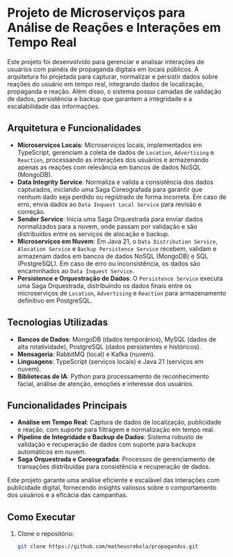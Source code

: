 # Projeto de Microserviços para Análise de Reações e Interações em Tempo Real

Este projeto foi desenvolvido para gerenciar e analisar interações de usuários com painéis de propaganda digitais em locais públicos. A arquitetura foi projetada para capturar, normalizar e persistir dados sobre reações do usuário em tempo real, integrando dados de localização, propaganda e reação. Além disso, o sistema possui camadas de validação de dados, persistência e backup que garantem a integridade e a escalabilidade das informações.

## Arquitetura e Funcionalidades

- **Microserviços Locais**: Microserviços locais, implementados em TypeScript, gerenciam a coleta de dados de `Location`, `Advertising` e `Reaction`, processando as interações dos usuários e armazenando apenas as reações com relevância em bancos de dados NoSQL (MongoDB).
- **Data Integrity Service**: Normaliza e valida a consistência dos dados capturados, iniciando uma Saga Coreografada para garantir que nenhum dado seja perdido ou registrado de forma incorreta. Em caso de erro, envia dados ao `Data Inquest Local Service` para revisão e correção.
- **Sender Service**: Inicia uma Saga Orquestrada para enviar dados normalizados para a nuvem, onde passam por validação e são distribuídos entre os serviços de alocação e backup.
- **Microserviços em Nuvem**: Em Java 21, o `Data Distribution Service`, `Alocation Service` e `Backup Persistence Service` recebem, validam e armazenam dados em bancos de dados NoSQL (MongoDB) e SQL (PostgreSQL). Em caso de erro ou inconsistência, os dados são encaminhados ao `Data Inquest Service`.
- **Persistence e Orquestração de Dados**: O `Persistence Service` executa uma Saga Orquestrada, distribuindo os dados finais entre os microserviços de `Location`, `Advertising` e `Reaction` para armazenamento definitivo em PostgreSQL.

## Tecnologias Utilizadas

- **Bancos de Dados**: MongoDB (dados temporários), MySQL (dados de alta rotatividade), PostgreSQL (dados persistentes e históricos).
- **Mensageria**: RabbitMQ (local) e Kafka (nuvem).
- **Linguagens**: TypeScript (serviços locais) e Java 21 (serviços em nuvem).
- **Bibliotecas de IA**: Python para processamento de reconhecimento facial, análise de atenção, emoções e interesse dos usuários.

## Funcionalidades Principais

- **Análise em Tempo Real**: Captura de dados de localização, publicidade e reação, com suporte para filtragem e normalização em tempo real.
- **Pipeline de Integridade e Backup de Dados**: Sistema robusto de validação e recuperação de dados com suporte para backups automáticos em nuvem.
- **Saga Orquestrada e Coreografada**: Processos de gerenciamento de transações distribuídas para consistência e recuperação de dados.
  
Este projeto garante uma análise eficiente e escalável das interações com publicidade digital, fornecendo insights valiosos sobre o comportamento dos usuários e a eficácia das campanhas.

## Como Executar

1. Clone o repositório:
   ```bash
   git clone https://github.com/matheusrebola/propagandus.git
